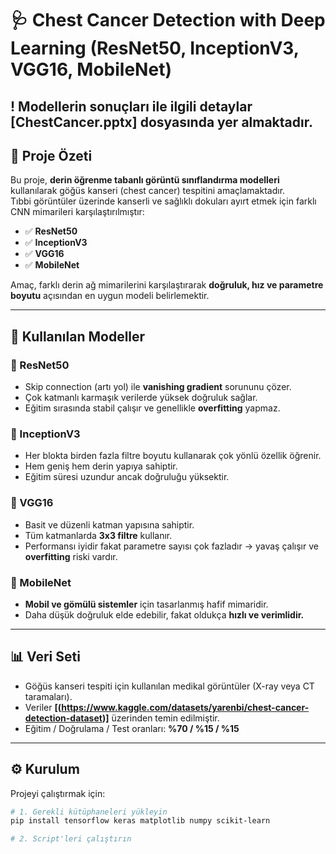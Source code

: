 # 🩺 Chest Cancer Detection with Deep Learning (ResNet50, InceptionV3, VGG16, MobileNet)

## ! Modellerin sonuçları ile ilgili detaylar **[ChestCancer.pptx]** dosyasında yer almaktadır.
## 📌 Proje Özeti
Bu proje, **derin öğrenme tabanlı görüntü sınıflandırma modelleri** kullanılarak göğüs kanseri (chest cancer) tespitini amaçlamaktadır.  
Tıbbi görüntüler üzerinde kanserli ve sağlıklı dokuları ayırt etmek için farklı CNN mimarileri karşılaştırılmıştır:  
- ✅ **ResNet50**  
- ✅ **InceptionV3**  
- ✅ **VGG16**  
- ✅ **MobileNet**  

Amaç, farklı derin ağ mimarilerini karşılaştırarak **doğruluk, hız ve parametre boyutu** açısından en uygun modeli belirlemektir.  

---

## 🧠 Kullanılan Modeller

### 🔹 ResNet50
- Skip connection (artı yol) ile **vanishing gradient** sorununu çözer.  
- Çok katmanlı karmaşık verilerde yüksek doğruluk sağlar.  
- Eğitim sırasında stabil çalışır ve genellikle **overfitting** yapmaz.  

### 🔹 InceptionV3
- Her blokta birden fazla filtre boyutu kullanarak çok yönlü özellik öğrenir.  
- Hem geniş hem derin yapıya sahiptir.  
- Eğitim süresi uzundur ancak doğruluğu yüksektir.  

### 🔹 VGG16
- Basit ve düzenli katman yapısına sahiptir.  
- Tüm katmanlarda **3x3 filtre** kullanır.  
- Performansı iyidir fakat parametre sayısı çok fazladır → yavaş çalışır ve **overfitting** riski vardır.  

### 🔹 MobileNet
- **Mobil ve gömülü sistemler** için tasarlanmış hafif mimaridir.  
- Daha düşük doğruluk elde edebilir, fakat oldukça **hızlı ve verimlidir.**  

---

## 📊 Veri Seti
- Göğüs kanseri tespiti için kullanılan medikal görüntüler (X-ray veya CT taramaları).  
- Veriler **[(https://www.kaggle.com/datasets/yarenbi/chest-cancer-detection-dataset)]** üzerinden temin edilmiştir.  
- Eğitim / Doğrulama / Test oranları: **%70 / %15 / %15**  

---

## ⚙️ Kurulum
Projeyi çalıştırmak için:  

```bash
# 1. Gerekli kütüphaneleri yükleyin
pip install tensorflow keras matplotlib numpy scikit-learn

# 2. Script'leri çalıştırın




